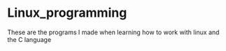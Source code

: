 # Linux_programming
These are the programs I made when learning how to work with linux and the C language
